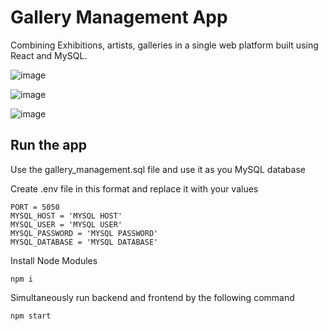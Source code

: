 # Gallery Management App

Combining Exhibitions, artists, galleries in a single web platform built using React and MySQL. 

![image](https://github.com/user-attachments/assets/689dd645-f459-4516-949b-974b756c29d3)

![image](https://github.com/user-attachments/assets/b27694ba-5cae-44a5-8652-9c1a352ad1d8)

![image](https://github.com/user-attachments/assets/1bec5b30-cb5a-4ff7-ab86-f503b77f8c74)


## Run the app

Use the gallery_management.sql file and use it as you MySQL database

Create .env file in this format and replace it with your values

```
PORT = 5050
MYSQL_HOST = 'MYSQL HOST'
MYSQL_USER = 'MYSQL USER'
MYSQL_PASSWORD = 'MYSQL PASSWORD'
MYSQL_DATABASE = 'MYSQL DATABASE'
```

Install Node Modules

```
npm i
```

Simultaneously run backend and frontend by the following command

```
npm start
```
